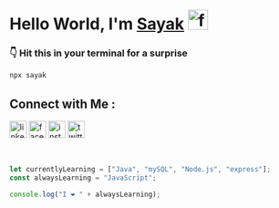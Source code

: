 # Hello World, I'm [Sayak](https://sayak-dutta.github.io "Portfolio Website") <img src='https://camo.githubusercontent.com/e8e7b06ecf583bc040eb60e44eb5b8e0ecc5421320a92929ce21522dbc34c891/68747470733a2f2f6d656469612e67697068792e636f6d2f6d656469612f6876524a434c467a6361737252346961377a2f67697068792e676966' alt='facebook' height='35px'>

### 👇 Hit this in your terminal for a surprise

```bash
npx sayak
```

## Connect with Me :

[<img  src='https://cdn.jsdelivr.net/npm/simple-icons@3.0.1/icons/linkedin.svg' alt='linkedin' height='30px'>](https://www.linkedin.com/in/https://www.linkedin.com/in/sayakdutta7//)
[<img src='https://cdn.jsdelivr.net/npm/simple-icons@3.0.1/icons/facebook.svg' alt='facebook' height='30px'>](https://www.facebook.com/https://www.facebook.com/sayak.dutta.cr7)
[<img src='https://cdn.jsdelivr.net/npm/simple-icons@3.0.1/icons/instagram.svg' alt='instagram' height='30px'>](https://www.instagram.com/https://www.instagram.com/gameboysayak//)
[<img src='https://cdn.jsdelivr.net/npm/simple-icons@3.0.1/icons/twitter.svg' alt='twitter' height='30px'>](https://twitter.com/https://twitter.com/gameboysayak)

</br>

```javascript
let currentlyLearning = ["Java", "mySQL", "Node.js", "express"];
const alwaysLearning = "JavaScript";

console.log("I ❤ " + alwaysLearning);
```
